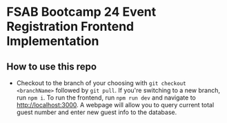 # FSAB Bootcamp 24 Event Registration Frontend Implementation

## How to use this repo

- Checkout to the branch of your choosing with `git checkout <branchName>` followed by `git pull`. If you're switching to a new branch, run `npm i`. To run the frontend, run `npm run dev` and navigate to [http://localhost:3000](http://localhost:3000). A webpage will allow you to query current total guest number and enter new guest info to the database.
